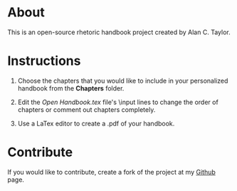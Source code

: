 # About

This is an open-source rhetoric handbook project created by Alan C. Taylor.

# Instructions

1. Choose the chapters that you would like to include in your personalized
handbook from the **Chapters** folder.

2. Edit the *Open Handbook.tex* file's \input lines to change the order of
chapters or comment out chapters completely.

3. Use a LaTex editor to create a .pdf of your handbook.

# Contribute

If you would like to contribute, create a fork of the project at my
[Github](https://github.com/stockphrase/OpenHandbook) page.


